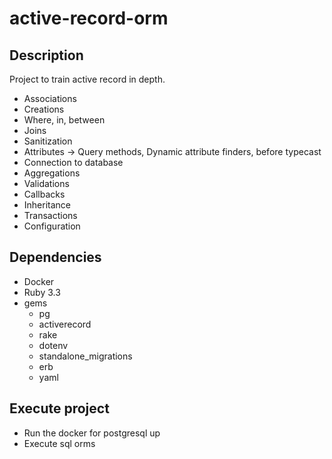 # active-record-orm


## Description

Project to train active record in depth.


- Associations
- Creations
- Where, in, between
- Joins
- Sanitization
- Attributes -> Query methods, Dynamic attribute finders, before typecast
- Connection to database
- Aggregations
- Validations
- Callbacks
- Inheritance
- Transactions
- Configuration




## Dependencies

- Docker
- Ruby 3.3
- gems
	- pg
	- activerecord
	- rake
	- dotenv
	- standalone_migrations
	- erb
	- yaml



## Execute project

- Run the docker for postgresql up
- Execute sql orms 

